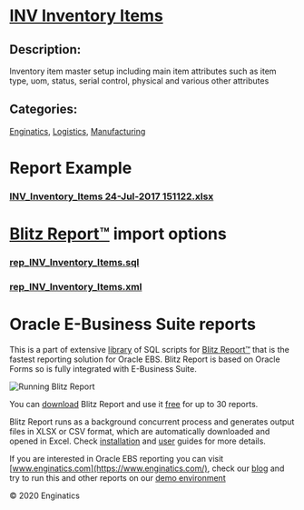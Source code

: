 # [INV Inventory Items](https://www.enginatics.com/reports/inv-inventory-items)
## Description: 
Inventory item master setup including main item attributes such as item type, uom, status, serial control, physical and various other attributes
## Categories: 
[Enginatics](https://www.enginatics.com/library/?pg=1&category[]=Enginatics), [Logistics](https://www.enginatics.com/library/?pg=1&category[]=Logistics), [Manufacturing](https://www.enginatics.com/library/?pg=1&category[]=Manufacturing)
# Report Example
### [INV_Inventory_Items 24-Jul-2017 151122.xlsx](https://www.enginatics.com/example/inv-inventory-items)
# [Blitz Report™](https://www.enginatics.com/blitz-report) import options
### [rep_INV_Inventory_Items.sql](https://www.enginatics.com/export/inv-inventory-items)
### [rep_INV_Inventory_Items.xml](https://www.enginatics.com/xml/inv-inventory-items)
# Oracle E-Business Suite reports

This is a part of extensive [library](https://www.enginatics.com/library/) of SQL scripts for [Blitz Report™](https://www.enginatics.com/blitz-report/) that is the fastest reporting solution for Oracle EBS. Blitz Report is based on Oracle Forms so is fully integrated with E-Business Suite. 

![Running Blitz Report](https://www.enginatics.com/wp-content/uploads/2018/01/Running-blitz-report.png) 

You can [download](https://www.enginatics.com/download/) Blitz Report and use it [free](https://www.enginatics.com/pricing/) for up to 30 reports. 

Blitz Report runs as a background concurrent process and generates output files in XLSX or CSV format, which are automatically downloaded and opened in Excel. Check [installation](https://www.enginatics.com/installation-guide/) and [user](https://www.enginatics.com/user-guide/) guides for more details.

If you are interested in Oracle EBS reporting you can visit [www.enginatics.com](https://www.enginatics.com/), check our [blog](https://www.enginatics.com/blog) and try to run this and other reports on our [demo environment](http://demo.enginatics.com/)

© 2020 Enginatics